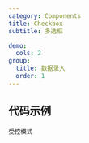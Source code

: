 ```yaml
---
category: Components
title: Checkbox
subtitle: 多选框

demo:
  cols: 2
group:
  title: 数据录入
  order: 1
---
```


## 代码示例

<code src="./demo/controlled.tsx">受控模式</code>
